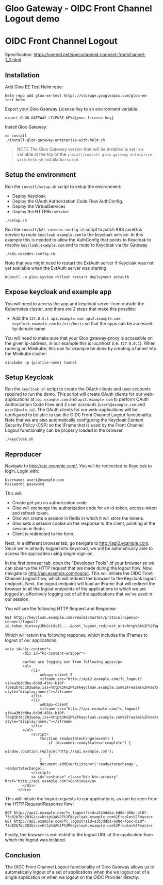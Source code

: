 # Gloo Gateway - OIDC Front Channel Logout demo


# OIDC Front Channel Logout

Specification: https://openid.net/specs/openid-connect-frontchannel-1_0.html


## Installation

Add Gloo EE Test Helm repo:
```
helm repo add gloo-ee-test https://storage.googleapis.com/gloo-ee-test-helm
```

Export your Gloo Gateway License Key to an environment variable:
```
export GLOO_GATEWAY_LICENSE_KEY={your license key}
```

Install Gloo Gateway:
```
cd install
./install-gloo-gateway-enterprise-with-helm.sh
```

> NOTE
> The Gloo Gateway version that will be installed is set in a variable at the top of the `install/install-gloo-gateway-enterprise-with-helm.sh` installation script.

## Setup the environment

Run the `install/setup.sh` script to setup the environment:
- Deploy Keycloak
- Deploy the OAuth Authorization Code Flow AuthConfig.
- Deploy the VirtualServices
- Deploy the HTTPBin service

```
./setup.sh
```

Run the `install/k8s-coredns-config.sh` script to patch K8S coreDns service to route `keycloak.example.com` to the keycloak service. In this example this is needed to allow the AuthConfig that points to Keycloak to resolve `keycloak.example.com` and to route to Keycloak via the Gateway.

```
./k8s-coredns-config.sh
```

Note that you might need to restart the ExtAuth server if Keycloak was not yet available when the ExtAuth server was starting:
```
kubectl -n gloo-system rollout restart deployment extauth
```

## Expose keycloak and example app
You will need to access the app and keycloak server from outside the Kubernetes cluster, and there are 2 steps that make this possible:
* Add the `127.0.0.1 api.example.com api2.example.com keycloak.example.com` to `/etc/hosts` so that the apps can be accessed by domain name

You will need to make sure that your Gloo gateway-proxy is accessible on the given ip-address, in our example this is localhost (i.e. `127.0.0.1`).
When running on Minikube, this can for example be done by creating a tunnel into the Minikube cluster:

```
minikube -p {profile-name} tunnel
```

## Setup Keycloak

Run the `keycloak.sh` script to create the OAuth clients and user accounts required to run the demo. This script will create OAuth clients for our web-applications at `api.example.com` and `api2.example.com` to perform OAuth Authorization Code Flow and 2 user accounts (`user1@example.com` and `user2@solo.io`). The OAuth clients for our web-applications will be configured to be able to use the OIDC Front Channel Logout functionality. Note that we are also automatically configuring the Keycloak Content Security Policy (CSP) so the IFrame that is used by the Front Channel Logout functionality can be properly loaded in the browser.

```
./keycloak.sh
```

## Reproducer

Navigate to http://api.example.com/. You will be redirected to Keycloak to login. Login with:

```
Username: user1@example.com
Password: password
```

This will:
- Create get you an authorization code
- Gloo will exchange the authorization code for an id-token, access-token and refresh token.
- Gloo will create a session in Redis in which it will store the tokens.
- Gloo sets a session cookie on the response to the client, pointing at the session in Redis.
- Client is redirected to the form.

Next, in a different browser tab, go navigate to http://api2.example.com. Since we're already logged into Keycload, we will be automatically able to access the applicatino using single-sign-on.

In the first browser tab, open the "Developer Tools" of your browser so we can observe the HTTP request that are made during the logout flow. Now, navigate to http://api.example.com/logout. This will initiate the OIDC Front Channel Logout flow, which will redirect the browser to the Keycloak logout endpoint. Next, the logout endpoint will load an IFrame that will redirect the browser to all the logout endpoints of the applications to which we are logged in, effectively logging out of all the applications that we've used in our session.

You will see the following HTTP Request and Response:

```
GET http://keycloak.example.com/realms/master/protocol/openid-connect/logout?id_token_hint=eyJhbGciOiJS....&post_logout_redirect_uri=http%3A%2F%2Fapi.example.com
```

Which will return the following response, which includes the IFrames to logout of our applications:

```
<div id="kc-content">
        <div id="kc-content-wrapper">

        <p>You are logging out from following apps</p>
        <ul>
            <li>
                webapp-client-2
                <iframe src="http://api2.example.com/fc_logout?sid=a3b3ddba-6d8d-456c-b10f-73e82b7dc203&amp;iss=http%3A%2F%2Fkeycloak.example.com%2Frealms%2Fmaster" style="display:none;"></iframe>
            </li>
            <li>
                webapp-client
                <iframe src="http://api.example.com/fc_logout?sid=a3b3ddba-6d8d-456c-b10f-73e82b7dc203&amp;iss=http%3A%2F%2Fkeycloak.example.com%2Frealms%2Fmaster" style="display:none;"></iframe>
            </li>
        </ul>
            <script>
                function readystatechange(event) {
                    if (document.readyState=='complete') {
                        window.location.replace('http://api.example.com');
                    }
                }
                document.addEventListener('readystatechange', readystatechange);
            </script>
            <a id="continue" class="btn btn-primary" href="http://api.example.com">Continue</a>
        </div>
      </div>
```

This will initiate the logout requests to our applications, as can be seen from the HTTP Request/Response flow:

```
GET http://api2.example.com/fc_logout?sid=a3b3ddba-6d8d-456c-b10f-73e82b7dc203&iss=http%3A%2F%2Fkeycloak.example.com%2Frealms%2Fmaster
GET http://api.example.com/fc_logout?sid=a3b3ddba-6d8d-456c-b10f-73e82b7dc203&iss=http%3A%2F%2Fkeycloak.example.com%2Frealms%2Fmaster
```

Finally, the browser is redirected to the logout URL of the application from which the logout was initiated.

## Conclusion
The OIDC Front Channel Logout functionality of Gloo Gateway allows us to automatically logout of a set of applications when the we logout out of a single application or when we logout on the OIDC Provider directly.